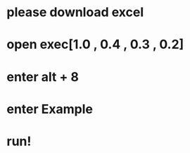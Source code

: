 # please download excel
# open exec\[1.0 , 0.4 , 0.3 , 0.2]
# enter alt + 8 
# enter Example
# run!
